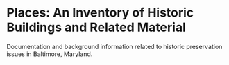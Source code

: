 # Places: An Inventory of Historic Buildings and Related Material

Documentation and background information related to historic preservation issues in Baltimore, Maryland.
